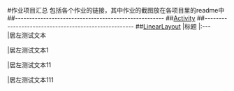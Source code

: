 #作业项目汇总
包括各个作业的链接，其中作业的截图放在各项目里的readme中
##-----------------------------------------------------
##[Activity](https://github.com/dream2018seek/androidtest/tree/master/Activity)
##-----------------------------------------------------
##[LinearLayout](https://github.com/dream2018seek/androidtest/tree/master/LinearLayout)
|标题
|:---  
|居左测试文本  

|居左测试文本1  

|居左测试文本11  

|居左测试文本111  

